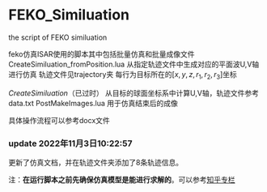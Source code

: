 # FEKO_Similuation
the script of FEKO similuation

feko仿真ISAR使用的脚本其中包括批量仿真和批量成像文件
CreateSimiluation_fromPosition.lua 从指定轨迹文件中生成对应的平面波U,V轴 进行仿真 
轨迹文件见trajectory夹 每行为目标所在的$[x,y,z,r_1,r_2,r_3]$坐标

*CreateSimiluation*（已过时） 从目标的球面坐标系中计算U,V轴，轨迹文件参考data.txt
PostMakeImages.lua 用于仿真结束后的成像

具体操作流程可以参考docx文件



### update 2022年11月3日10:22:57

更新了仿真文档，并在轨迹文件夹添加了8条轨迹信息。

注：**在运行脚本之前先确保仿真模型是能进行求解的**。可以参考[知乎专栏](https://www.zhihu.com/column/c_1327016161586741248)

